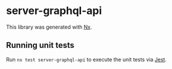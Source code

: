 # server-graphql-api

This library was generated with [Nx](https://nx.dev).

## Running unit tests

Run `nx test server-graphql-api` to execute the unit tests via [Jest](https://jestjs.io).
